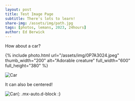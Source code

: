 ```yaml
---
layout: post
title: Test Image Page
subtitle: There's lots to learn!
share-img: /assets/img/path.jpg
tags: [photos, lemans, 2023, 24hours]
author: Ed Berwick
---
```


How about a car?

<div class="photoswipe-gallery">
  {% include photo.html
     url="/assets/img/0P7A3024.jpeg"
     thumb_width="200" alt="Adorable creature"
     full_width="600" full_height="380"
  %}
</div>

![Car](https://bezsez.co.uk/uploads/lemans/0P7A3024.jpeg)

It can also be centered!

![Car](https://bezsez.co.uk/uploads/lemans/0P7A3024.jpeg){: .mx-auto.d-block :}
